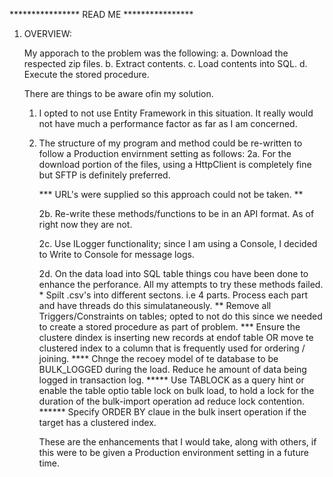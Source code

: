 **************** READ ME ****************

1. OVERVIEW:

    My apporach to the problem was the following:
       a. Download the respected zip files.
       b. Extract contents.
       c. Load contents into SQL.
       d. Execute the stored procedure.

   There are things to be aware ofin my solution.

   1. I opted to not use Entity Framework in this situation. It really would not have much a performance factor as far as I am concerned.
   2. The structure of my program and method could be re-written to follow a Production envirnment setting as follows:
         2a.   For the download portion of the files, using a HttpClient is completely fine but SFTP is definitely preferred.
      
        *** URL's were supplied so this approach could not be taken. **
      
         2b.  Re-write these methods/functions to be in an API format. As of right now they are not.
      
         2c.  Use ILogger functionality; since I am using a Console, I decided to Write to Console for message logs.

         2d.  On the data load into SQL table things cou have been done to enhance the perforance. All my attempts to try these methods failed.
              *  Spilt .csv's into different sectons. i.e 4 parts. Process each part and have threads do this simulataneously.
              ** Remove all Triggers/Constraints on tables;  opted to not do this since we needed to create a stored procedure as part of problem.
              *** Ensure the clustere dindex is inserting new records at endof table OR move te clustered index to a column that is frequently used
                        for ordering / joining.
              **** Chnge the recoey model of te database to be BULK_LOGGED during the load. Reduce he amount of data being logged in transaction log.
              ***** Use TABLOCK as a query hint or enable the table optio table lock on bulk load, to hold a lock for the duration of the bulk-import operation ad reduce lock contention.
              ****** Specify ORDER BY claue in the bulk insert operation if the target has a clustered index.

      These are the enhancements that I would take, along with others, if this were to be given a Production environment setting in a future time.
